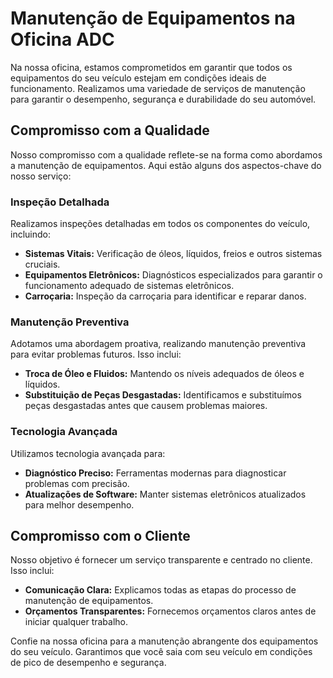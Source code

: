 # Manutenção de Equipamentos na Oficina ADC

Na nossa oficina, estamos comprometidos em garantir que todos os equipamentos do seu veículo estejam em condições ideais de funcionamento. Realizamos uma variedade de serviços de manutenção para garantir o desempenho, segurança e durabilidade do seu automóvel.

## Compromisso com a Qualidade

Nosso compromisso com a qualidade reflete-se na forma como abordamos a manutenção de equipamentos. Aqui estão alguns dos aspectos-chave do nosso serviço:

### Inspeção Detalhada

Realizamos inspeções detalhadas em todos os componentes do veículo, incluindo:

- **Sistemas Vitais:** Verificação de óleos, líquidos, freios e outros sistemas cruciais.
- **Equipamentos Eletrônicos:** Diagnósticos especializados para garantir o funcionamento adequado de sistemas eletrônicos.
- **Carroçaria:** Inspeção da carroçaria para identificar e reparar danos.

### Manutenção Preventiva

Adotamos uma abordagem proativa, realizando manutenção preventiva para evitar problemas futuros. Isso inclui:

- **Troca de Óleo e Fluidos:** Mantendo os níveis adequados de óleos e líquidos.
- **Substituição de Peças Desgastadas:** Identificamos e substituímos peças desgastadas antes que causem problemas maiores.

### Tecnologia Avançada

Utilizamos tecnologia avançada para:

- **Diagnóstico Preciso:** Ferramentas modernas para diagnosticar problemas com precisão.
- **Atualizações de Software:** Manter sistemas eletrônicos atualizados para melhor desempenho.

## Compromisso com o Cliente

Nosso objetivo é fornecer um serviço transparente e centrado no cliente. Isso inclui:

- **Comunicação Clara:** Explicamos todas as etapas do processo de manutenção de equipamentos.
- **Orçamentos Transparentes:** Fornecemos orçamentos claros antes de iniciar qualquer trabalho.

Confie na nossa oficina para a manutenção abrangente dos equipamentos do seu veículo. Garantimos que você saia com seu veículo em condições de pico de desempenho e segurança.
